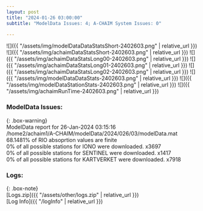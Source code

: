 ```yaml
---
layout: post
title: "2024-01-26 03:00:00"
subtitle: "ModelData Issues: 4; A-CHAIM System Issues: 0"

---
```


![]({{ "/assets/img/modelDataDataStatsShort-2402603.png" | relative_url }})
![]({{ "/assets/img/achaimDataStatsShort-2402603.png" | relative_url }})
![]({{ "/assets/img/achaimDataStatsLong00-2402603.png" | relative_url }})
![]({{ "/assets/img/achaimDataStatsLong01-2402603.png" | relative_url }})
![]({{ "/assets/img/achaimDataStatsLong02-2402603.png" | relative_url }})
![]({{ "/assets/img/modelDataDataStats-2402603.png" | relative_url }})
![]({{ "/assets/img/modelDataStationStats-2402603.png" | relative_url }})
![]({{ "/assets/img/achaimRunTime-2402603.png" | relative_url }})


### ModelData Issues:  
  
{: .box-warning}  
 ModelData report for 26-Jan-2024 03:15:16   
 /home2/achaim1/A-CHAIM/modelData/2024/026/03/modelData.mat   
 68.1481% of RIO absoprtion values are finite   
 0% of all possible stations for IONO were downloaded. x3697   
 0% of all possible stations for SENTINEL were downloaded. x1417   
 0% of all possible stations for KARTVERKET were downloaded. x7918   
  


### Logs:  
  
{: .box-note}  
[Logs.zip]({{ "/assets/other/logs.zip" | relative_url }})  
[Log Info]({{ "/logInfo" | relative_url }})  
